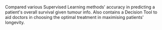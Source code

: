 Compared various Supervised Learning methods' accuracy in predicting a patient's overall survival given tumour info. 
Also contains a Decision Tool to aid doctors in choosing the optimal treatment in maximising patients' longevity.